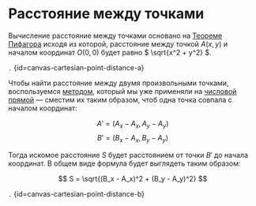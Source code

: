 # Расстояние между точками

Вычисление расстояние между точками основано на [Теореме Пифагора](https://w.wiki/7axe) исходя из которой, расстояние
между точкой $A(x,y)$ и началом координат $O(0,0)$ будет равно $ \sqrt{x^2 + y^2} $.

```.``` {id=canvas-cartesian-point-distance-a}

Чтобы найти расстояние между двумя произвольными точками, воспользуемся [методом](number-line-distance.md),
который мы уже применяли на [числовой прямой](number-line.md) — сместим их таким образом, чтоб одна точка совпала с
началом координат:

$$A' = (A_x - A_x, A_y - A_y)$$
$$B' = (B_x - A_x, B_y - A_y)$$

Тогда искомое расстояние $S$ будет расстоянием от точки $B'$ до начала координат. В общем виде формула будет выглядеть
таким образом:

$$ S = \sqrt{(B_x - A_x)^2 + (B_y - A_y)^2} $$

```.``` {id=canvas-cartesian-point-distance-b}

